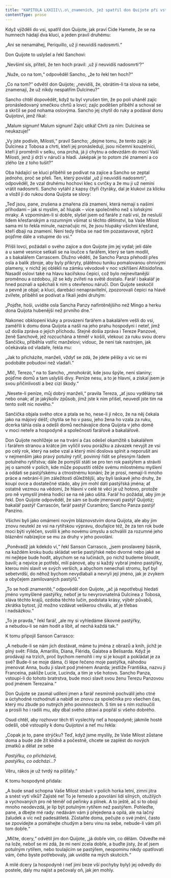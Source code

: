 ```yaml
---
title: "KAPITOLA LXXIII\\.o\_znameních, jež spatřil don Quijote při vstupu do své vsi, a\_jiných příbězích dodávajících této velké historii ozdobnosti a\_pravděpodobnosti\\."
contentType: prose
---
```


Když vjížděli do vsi, spatřil don Quijote, jak praví Cide Hamete, že se na humnech hádají dva kluci, a jeden pravil druhému:

„Ani se nenamáhej, Periquillo, už jí neuvidíš nadosmrti.“

Don Quijote to uslyšel a řekl Sanchovi:

„Nevšiml sis, příteli, že ten hoch pravil: ‚už jí neuvidíš nadosmrti‘?“

„Nuže, co na tom,“ odpověděl Sancho, „že to řekl ten hoch?“

„Co na tom?“ odvětil don Quijote; „nevidíš, že, obrátím-li ta slova na sebe, znamenají, že už nikdy nespatřím Dulcineu?“

Sancho chtěl dopovědět, když tu byl vyrušen tím, že po poli uháněl zajíc pronásledovaný smečkou chrtů a lovci; zajíc poděšen přiběhl a schoval se a skrčil se pod nohama oslovýma. Sancho jej chytil do ruky a podával donu Quijotovi, jenž říkal:

„Malum signum! Malum signum! Zajíc utíká! Chrti za ním: Dulcinea se neukazuje!“

„Vy jste podivín, Milosti,“ pravil Sancho; „dejme tomu, že tento zajíc je Dulcinea z Tobosa a chrti, kteří jej pronásledují, jsou ničemní kouzelníci, kteří ji proměnili v selku, ona prchá, já ji chytnu a odevzdám do moci Vaší Milosti, jenž ji drží v náručí a hladí. Jaképak je to potom zlé znamení a co zlého lze z toho tušit?“

Oba hádající se kluci přiběhli se podívat na zajíce a Sancho se zeptal jednoho, proč se přeli. Ten, který povídal „už jí neuvidíš nadosmrti“, odpověděl, že vzal druhému hochovi klec s cvrčky a že mu ji už nemíní vrátit nadosmrti. Sancho vytáhl z kapsy čtyři čtyráky, dal je klukovi za klícku a vložil ji do rukou dona Quijota se slovy:

„Teď jsou, pane, zrušena a zmařena zlá znamení, která nemají s našimi příhodami – jak si myslím, ač hlupák – více společného než s loňskými mraky. A vzpomínám-li si dobře, slyšel jsem od faráře z naší vsi, že nesluší lidem křesťanským a rozumným všímat si těchto dětinství, ba Vaše Milost sama mi to řekla minule, naznačujíc mi, že jsou hlupáky všichni křesťané, kteří dbají na znamení. Není tedy třeba se nad tím pozastavovat, nýbrž pojďme dále a vstupme do vsi.“

Přišli lovci, požádali o svého zajíce a don Quijote jim jej vydal; jeli dále a u samé vesnice setkali se na loučce s farářem, který se tam modlil, a s bakalářem Carrascem. Dlužno věděti, že Sancho Panza přehodil přes osla a balík zbroje, aby byly přikryty, plátěnou tuniku pomalovanou ohnivými plameny, v nichž jej oblékli na zámku vévodově v noc vzkříšení Altisidořina. Nasadil oslovi také na hlavu kacířskou čepici, což bylo nejnevítanější proměnou a ozdobou, jíž se kdy zvířeti na světě dostalo. Farář i bakalář je hned poznali a spěchali k nim s otevřenou náručí. Don Quijote seskočil a pevně je objal; a kluci, darebáci nenapravitelní, zpozorovali čepici na hlavě zvířete, přiběhli se podívat a říkali jedni druhým:

„Pojďte, hoši, uvidíte osla Sancha Panzy nafintěnějšího než Mingo a herku dona Quijota hubenější než prvního dne.“

Nakonec obklopeni kluky a provázeni farářem a bakalářem vešli do vsi, zaměřili k domu dona Quijota a našli na jeho prahu hospodyni i neteř, jimž už došla zpráva o jejich příchodu. Stejně došla zpráva i Tereze Panzové, ženě Sanchově, jež rozcuchána a téměř v košili, vlekouc za ruku svou dceru Sančičku, přiběhla vstříc manželovi; vidouc, že není tak nastrojen, jak očekávala od vladaře, řekla mu:

„Jak to přicházíte, manželi, vždyť se zdá, že jdete pěšky a víc se mi podobáte pobudovi než vladaři.“

„Mlč, Terezo,“ na to Sancho, „mnohokrát, kde jsou špýle, není slaniny; pojďme domů a tam uslyšíš divy. Peníze nesu, a to je hlavní, a získal jsem je svou přičinlivostí a bez cizí škody.“

„Nesete-li peníze, můj dobrý manželi,“ pravila Tereza, „ať jsou vydělány tak nebo onak; ať je jakýkoliv způsob, jímž jste k nim přišel, neuvedl jste tím na tento svět nic nového.“

Sančička objala svého otce a ptala se ho, nese-li jí něco, že na něj čekala jako na májový déšť; chytila se ho v pasu, jeho žena ho vzala za ruku, dcerka táhla osla a odešli domů nechávajíce dona Quijota v jeho domě v moci neteře a hospodyně a společnosti farářově a bakalářově.

Don Quijote neohlížeje se na trvání a čas odešel okamžitě s bakalářem i farářem stranou a krátce jim vylíčil svou porážku a závazek nevyjít ze vsi po celý rok, který na sebe vzal a který míní doslova splnit a neporušit ani v nejmenším jako pravý potulný rytíř, povinný řídit se přesným řádem potulného rytířstva; dále že pomýšlí státi se pro ten rok pastýřem a stráviti jej o samotě v polích, kde může popustiti otěže svému milostnému myšlení a oddati se pastýřskému a ctnostnému konání; že je prosí, nemají-li mnoho práce a nebrání-li jim záležitosti důležitější, aby byli laskavě jeho druhy, že koupí ovce a dostatečné stádo, aby jim mohl dáti pastýřská jména; ať ostatně vezmou na vědomí, že hlavní v celé té věci je už hotovo, protože pro ně vymyslil jména hodící se na ně jako ušitá. Farář ho požádal, aby jim je řekl. Don Quijote odpověděl, že sám se bude jmenovati pastýř Quijotiz; bakalář pastýř Carrascón, farář pastýř Curambro; Sancho Panza pastýř Panzino.

Všichni byli jako omámeni novým bláznovstvím dona Quijota, ale aby jim znovu neutekl ze vsi na rytířskou výpravu, doufajíce též, že za ten rok bude moci býti vyléčen, svolili k jeho novému úmyslu a schválili za rozumné jeho bláznění nabízejíce se mu za druhy v jeho povolání.

„Poněvadž jak kdekdo ví,“ řekl Sanson Carrasco, „jsem proslavený básník, na každém kroku budu skládat verše pastýřské nebo dvorné nebo jaké se mi nejlépe bude hodit, abychom se na lučinách, po nichž budeme bloudit, bavili; a nejvíce je potřebí, milí pánové, aby si každý vybral jméno pastýřky, kterou míní slavit ve svých verších, a abychom nenechali stromu, byť byl sebetvrdší, do něhož bychom nevydlabali a nevryli její jméno, jak je zvykem a obyčejem zamilovaných pastýřů.“

„To se hodí znamenitě,“ odpověděl don Quijote, „ač já nepotřebuji hledati jméno vymyšlené pastýřky, neboť je tu nevyrovnatelná Dulcinea z Tobosa, sláva těchto krajů, ozdoba těchto lučin, podstata krásy, výběr půvabů, zkrátka bytost, jíž možno vzdávat veškerou chválu, ať je třebas i nadsázkou.“

„To je pravda,“ řekl farář, „ale my si vyhledáme šikovné pastýřky, a nebudou-li se nám hodit a líbit, ať nechá každá tak.“

K tomu připojil Sanson Carrasco:

„A nebude-li se nám jich dostávat, máme tu jména z obrazů a knih, jichž je plný svět: Filida, Amarillis, Diana, Flérida, Galatea a Belisarda. Když je prodávají na trzích, proč bychom nemohli i my si je koupit a pokládat je za své? Bude-li se moje dáma, či lépe řečeno moje pastýřka, náhodou jmenovat Anna, budu ji slavit pod jménem Anarda; jestliže Františka, nazvu ji Franceina, pakliže Lucie, Lucinda, a tím je vše hotovo. Sancho Panza, vstoupí-li do tohoto bratrstva, bude moci slavit svou ženu Terezu Panzovou pod jménem Terezaina.“

Don Quijote se zasmál udílení jmen a farář nesmírně pochválil jeho ctné a úctyhodné rozhodnutí a nabídl se znovu za společníka pro všechen čas, který mu zbude po nutných jeho povinnostech. S tím se s ním rozloučili a prosili ho i radili mu, aby dbal svého zdraví a popřál si všeho dobrého.

Osud chtěl, aby rozhovor těch tří vyslechly neť a hospodyně; jakmile hosté odešli, obě vstoupily k donu Quijotovi a neť mu řekla:

„Copak je to, pane strýčku? Teď, když jsme myslily, že Vaše Milost zůstane doma a bude zde žít klidně a počestně, chcete se zaplést do nových zmatků a dělat ze sebe

_Pastýřku, co přicházívá,  
pastýřku, co odchází…?_

Věru, rákos je už tvrdý na píšťaly.“

K tomu hospodyně přidala:

„A bude snad schopna Vaše Milost strávit v polích horka letní, zimní jitra a snést vytí vlků? Zajisté ne! To je řemeslo a povolání lidí silných, otužilých a vychovaných pro ně téměř od peřinky a plínek. A to ještě, ač si to obojí mnoho neodevzdá, je líp být potulným rytířem než pastýřem. Pohleďte, pane, a dbejte mé rady: nedávám vám ji přejedena a opilá, ale na lačný žaludek a víc než padesátiletá. Zůstaňte doma, pečujte o své jmění, často se zpovídejte a pomáhejte chudým a beru vinu na sebe, nebude-li vám při tom dobře.“

„Mlčte, dcery,“ odvětil jim don Quijote, „já dobře vím, co dělám. Odveďte mě na lože, neboť se mi zdá, že mi není zcela dobře, a buďte jisty, že ať jsem potulným rytířem, nebo toulajícím se pastýřem, neopominu nikdy opatřovati vám, čeho byste potřebovaly, jak uvidíte na mých skutcích.“

A milé dcery (a hospodyně i neť jimi beze vší pochyby byly) jej odvedly do postele, daly mu najíst a pečovaly oň, jak jen mohly.
